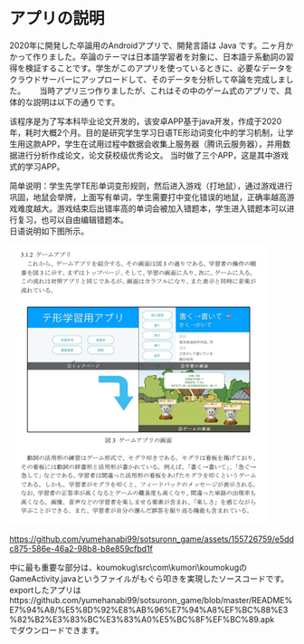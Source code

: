 アプリの説明
====================
2020年に開発した卒論用のAndroidアプリで、開発言語は Java です。二ヶ月かかって作りました。卒論のテーマは日本語学習者を対象に、日本語テ系動詞の習得を検証することです。学生がこのアプリを使っているときに、必要なデータをクラウドサーバーにアップロードして、そのデータを分析して卒論を完成しました。　　
当時アプリ三つ作りましたが、これはその中のゲーム式のアプリで、具体的な説明は以下の通りです。

该程序是为了写本科毕业论文开发的，该安卓APP基于java开发，作成于2020年，耗时大概2个月。目的是研究学生学习日语TE形动词变化中的学习机制，让学生用这款APP，学生在试用过程中数据会收集上服务器（腾讯云服务器），并用数据进行分析作成论文，论文获校级优秀论文。
当时做了三个APP，这是其中游戏式的学习APP。　　

简单说明：学生先学TE形单词变形规则，然后进入游戏（打地鼠），通过游戏进行巩固，地鼠会举牌，上面写有单词，学生需要打中变化错误的地鼠，正确率越高游戏难度越大。游戏结束后出错率高的单词会被加入错题本，学生进入错题本可以进行复习，也可以自由编辑错题本。  
日语说明如下图所示。  

![image](https://github.com/yumehanabi99/sotsuronn_game/blob/master/README%E7%94%A8/%E3%82%A2%E3%83%97%E3%83%AA%E8%AA%AC%E6%98%8E%E7%94%A8.PNG)  

https://github.com/yumehanabi99/sotsuronn_game/assets/155726759/e5ddc875-586e-46a2-98b8-b8e859cfbd1f  

中に最も重要な部分は、koumokug\src\com\kumori\koumokugのGameActivity.javaというファイルがもぐら叩きを実現したソースコードです。
exportしたアプリはhttps://github.com/yumehanabi99/sotsuronn_game/blob/master/README%E7%94%A8/%E5%8D%92%E8%AB%96%E7%94%A8%EF%BC%88%E3%82%B2%E3%83%BC%E3%83%A0%E5%BC%8F%EF%BC%89.apk  
でダウンロードできます。

